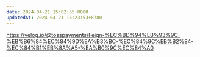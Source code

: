 ```yaml
---
date: 2024-04-21 15:02:55+0000
updatedAt: 2024-04-21 15:23:53+8780
---
```

https://velog.io/@tosspayments/Feign-%EC%BD%94%EB%93%9C-%EB%B6%84%EC%84%9D%EA%B3%BC-%EC%84%9C%EB%B2%84-%EC%84%B1%EB%8A%A5-%EA%B0%9C%EC%84%A0